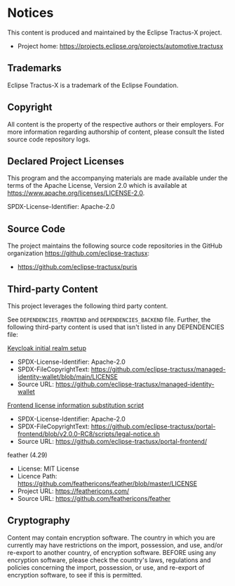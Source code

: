 # Notices

This content is produced and maintained by the Eclipse Tractus-X project.

* Project home: https://projects.eclipse.org/projects/automotive.tractusx

## Trademarks

Eclipse Tractus-X is a trademark of the Eclipse Foundation.

## Copyright

All content is the property of the respective authors or their employers. For
more information regarding authorship of content, please consult the listed
source code repository logs.

## Declared Project Licenses

This program and the accompanying materials are made available under the terms
of the Apache License, Version 2.0 which is available at
https://www.apache.org/licenses/LICENSE-2.0.

SPDX-License-Identifier: Apache-2.0

## Source Code

The project maintains the following source code repositories
in the GitHub organization https://github.com/eclipse-tractusx:

* https://github.com/eclipse-tractusx/puris

## Third-party Content

This project leverages the following third party content.

See `DEPENDENCIES_FRONTEND` and `DEPENDENCIES_BACKEND` file. Further, the following third-party content is used that
isn't listed in any DEPENDENCIES file:

[Keycloak initial realm setup](./local/miw/keycloak-setup.json)

* SPDX-License-Identifier: Apache-2.0
* SPDX-FileCopyrightText: https://github.com/eclipse-tractusx/managed-identity-wallet/blob/main/LICENSE
* Source URL: https://github.com/eclipse-tractusx/managed-identity-wallet

[Frontend license information substitution script](./frontend/scripts/legal-notice.sh)

* SPDX-License-Identifier: Apache-2.0
* SPDX-FileCopyrightText: https://github.com/eclipse-tractusx/portal-frontend/blob/v2.0.0-RC8/scripts/legal-notice.sh
* Source URL: https://github.com/eclipse-tractusx/portal-frontend/

feather (4.29)

* License: MIT License
* Licence Path: https://github.com/feathericons/feather/blob/master/LICENSE
* Project URL:  https://feathericons.com/
* Source URL:   https://github.com/feathericons/feather

## Cryptography

Content may contain encryption software. The country in which you are currently
may have restrictions on the import, possession, and use, and/or re-export to
another country, of encryption software. BEFORE using any encryption software,
please check the country's laws, regulations and policies concerning the import,
possession, or use, and re-export of encryption software, to see if this is
permitted.
